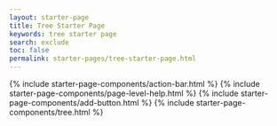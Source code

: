 ```yaml
---
layout: starter-page
title: Tree Starter Page
keywords: tree starter page
search: exclude
toc: false
permalink: starter-pages/tree-starter-page.html
---
```


{% include starter-page-components/action-bar.html %}
{% include starter-page-components/page-level-help.html %}
{% include starter-page-components/add-button.html %}
{% include starter-page-components/tree.html %}
